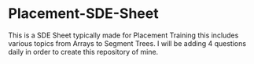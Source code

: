 # Placement-SDE-Sheet
This is a SDE Sheet typically made for Placement Training this includes various topics from Arrays to Segment Trees. I will be adding 4 questions daily in order to create this repository of mine.
